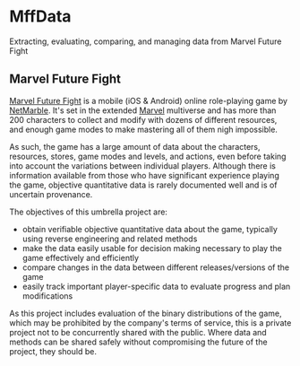 # MffData
Extracting, evaluating, comparing, and managing data from Marvel Future Fight

## Marvel Future Fight
[Marvel Future Fight](http://www.marvelfuturefight.com/) is a mobile (iOS & Android) online role-playing game by [NetMarble](https://company.netmarble.com/). It's set in the extended [Marvel](https://www.marvel.com/) multiverse and has more than 200 characters to collect and modify with dozens of different resources, and enough game modes to make mastering all of them nigh impossible.

As such, the game has a large amount of data about the characters, resources, stores, game modes and levels, and actions, even before taking into account the variations between individual players. Although there is information available from those who have significant experience playing the game, objective quantitative data is rarely documented well and is of uncertain provenance.

The objectives of this umbrella project are:
- obtain verifiable objective quantitative data about the game, typically using reverse engineering and related methods
- make the data easily usable for decision making necessary to play the game effectively and efficiently
- compare changes in the data between different releases/versions of the game
- easily track important player-specific data to evaluate progress and plan modifications

As this project includes evaluation of the binary distributions of the game, which may be prohibited by the company's terms of service, this is a private project not to be concurrently shared with the public. Where data and methods can be shared safely without compromising the future of the project, they should be.
